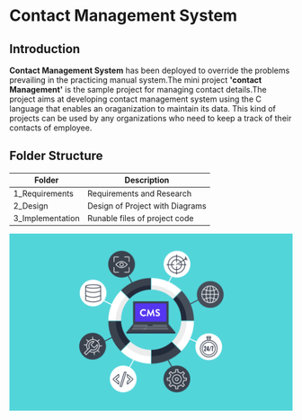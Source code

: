 # Contact Management System
## Introduction
__Contact Management System__ has been deployed to override the problems prevailing in the practicing manual system.The mini project __'contact Management'__ is the sample project for managing contact details.The project aims at developing contact management system using the C language that enables an oraganization to maintain its data. 
This kind of projects can be used by any organizations who need to keep a track of their contacts of employee.
 
 ## Folder Structure
 | Folder           | Description                    |
 | -----------------|--------------------------------|
 |1_Requirements    | Requirements and Research      |
 |2_Design          | Design of Project with Diagrams| 
 |3_Implementation  | Runable files of project code  |
 
 
![](https://github.com/hrishik16/Mini_Project_Template/blob/main/6_ImagesAndVideos/content-management-system-2.png)
